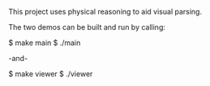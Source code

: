 This project uses physical reasoning to aid visual parsing.

The two demos can be built and run by calling: 

$ make main
$ ./main

-and-

$ make viewer
$ ./viewer
